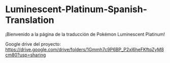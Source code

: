 # Luminescent-Platinum-Spanish-Translation
¡Bienvenido a la página de la traducción de Pokémon Luminescent Platinum!

Google drive del proyecto:
https://drive.google.com/drive/folders/1Gmmh7c9P6BP_P2xl6heFKftqZyM8cm80?usp=sharing
